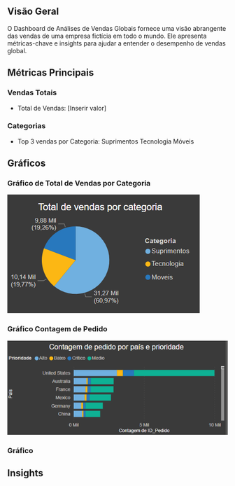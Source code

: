 ## Visão Geral

O Dashboard de Análises de Vendas Globais fornece uma visão abrangente das vendas de uma empresa fictícia em todo o mundo. Ele apresenta métricas-chave e insights para ajudar a entender o desempenho de vendas global.

## Métricas Principais

### Vendas Totais

- Total de Vendas: [Inserir valor]


### Categorias

- Top 3 vendas por Categoria:
  Suprimentos
  Tecnologia
  Móveis

## Gráficos

### Gráfico de Total de Vendas por Categoria

![Gráfico de Pizza](https://github.com/FVSSANTOS/imagens/blob/main/venda%20categoria.PNG)

### Gráfico Contagem de Pedido

![](https://github.com/FVSSANTOS/imagens/blob/main/image.PNG)

### Gráfico 

## Insights



